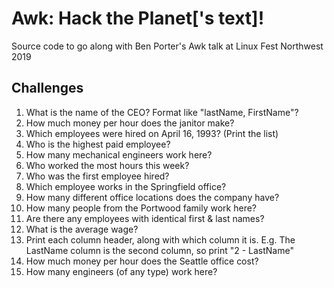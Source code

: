 # Awk:  Hack the Planet['s text]!

Source code to go along with Ben Porter's Awk talk at Linux Fest Northwest 2019

## Challenges

1. What is the name of the CEO?  Format like "lastName, FirstName"?
2. How much money per hour does the janitor make?
3. Which employees were hired on April 16, 1993? (Print the list)
4. Who is the highest paid employee?
5. How many mechanical engineers work here?
6. Who worked the most hours this week?
7. Who was the first employee hired?
8. Which employee works in the Springfield office?
9. How many different office locations does the company have?
10. How many people from the Portwood family work here?
11. Are there any employees with identical first & last names?
12. What is the average wage?
13. Print each column header, along with which column it is.  E.g. The LastName column is the second column, so print "2 - LastName"
14. How much money per hour does the Seattle office cost?
15. How many engineers (of any type) work here?

